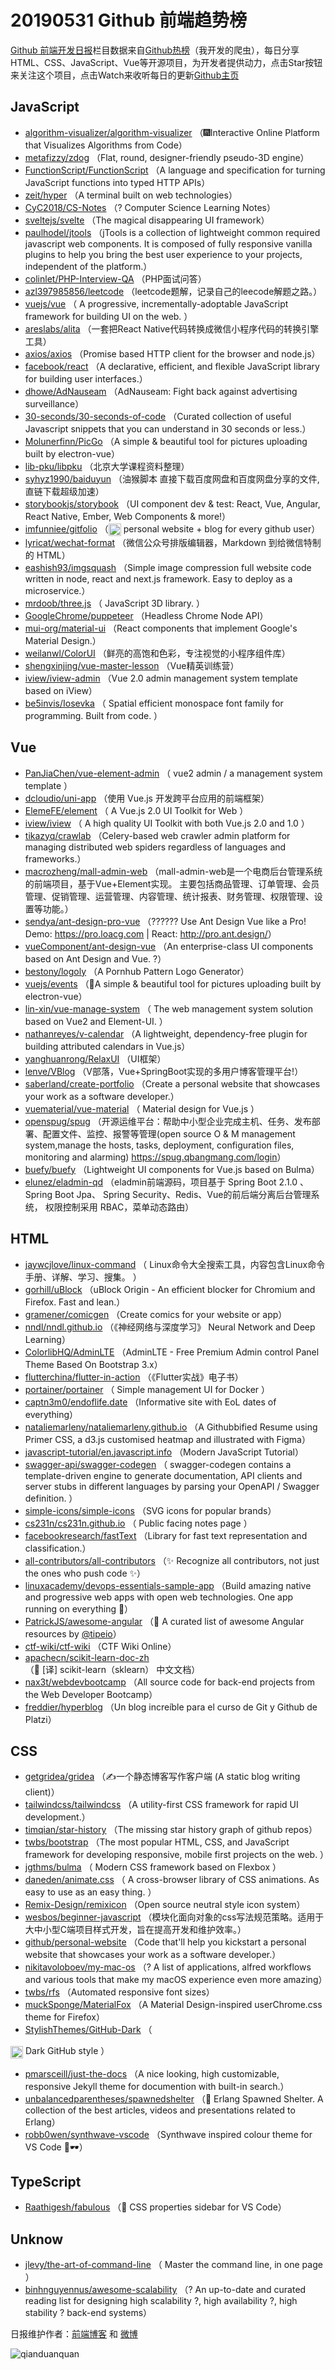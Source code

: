 # 20190531 Github 前端趋势榜

[Github 前端开发日报](http://caibaojian.com/c/news)栏目数据来自[Github热榜](http://news.caibaojian.com/)（我开发的爬虫），每日分享HTML、CSS、JavaScript、Vue等开源项目，为开发者提供动力，点击Star按钮来关注这个项目，点击Watch来收听每日的更新[Github主页](https://github.com/kujian/githubTrending)
## JavaScript

* [algorithm-visualizer/algorithm-visualizer](https://github.com/algorithm-visualizer/algorithm-visualizer) （&#x1f386;Interactive Online Platform that Visualizes Algorithms from Code）
* [metafizzy/zdog](https://github.com/metafizzy/zdog) （Flat, round, designer-friendly pseudo-3D engine）
* [FunctionScript/FunctionScript](https://github.com/FunctionScript/FunctionScript) （A language and specification for turning JavaScript functions into typed HTTP APIs）
* [zeit/hyper](https://github.com/zeit/hyper) （A terminal built on web technologies）
* [CyC2018/CS-Notes](https://github.com/CyC2018/CS-Notes) （? Computer Science Learning Notes）
* [sveltejs/svelte](https://github.com/sveltejs/svelte) （The magical disappearing UI framework）
* [paulhodel/jtools](https://github.com/paulhodel/jtools) （jTools is a collection of lightweight common required javascript web components. It is composed of fully responsive vanilla plugins to help you bring the best user experience to your projects, independent of the platform.）
* [colinlet/PHP-Interview-QA](https://github.com/colinlet/PHP-Interview-QA) （PHP面试问答）
* [azl397985856/leetcode](https://github.com/azl397985856/leetcode) （leetcode题解，记录自己的leecode解题之路。）
* [vuejs/vue](https://github.com/vuejs/vue) （
        A progressive, incrementally-adoptable JavaScript framework for building UI on the web.
      ）
* [areslabs/alita](https://github.com/areslabs/alita) （一套把React Native代码转换成微信小程序代码的转换引擎工具）
* [axios/axios](https://github.com/axios/axios) （Promise based HTTP client for the browser and node.js）
* [facebook/react](https://github.com/facebook/react) （A declarative, efficient, and flexible JavaScript library for building user interfaces.）
* [dhowe/AdNauseam](https://github.com/dhowe/AdNauseam) （AdNauseam: Fight back against advertising surveillance）
* [30-seconds/30-seconds-of-code](https://github.com/30-seconds/30-seconds-of-code) （Curated collection of useful Javascript snippets that you can understand in 30 seconds or less.）
* [Molunerfinn/PicGo](https://github.com/Molunerfinn/PicGo) （A simple &amp; beautiful tool for pictures uploading built by electron-vue）
* [lib-pku/libpku](https://github.com/lib-pku/libpku) （北京大学课程资料整理）
* [syhyz1990/baiduyun](https://github.com/syhyz1990/baiduyun) （油猴脚本 直接下载百度网盘和百度网盘分享的文件,直链下载超级加速）
* [storybookjs/storybook](https://github.com/storybookjs/storybook) （UI component dev &amp; test: React, Vue, Angular, React Native, Ember, Web Components &amp; more!）
* [imfunniee/gitfolio](https://github.com/imfunniee/gitfolio) （<img class="emoji" title=":octocat:" alt=":octocat:" src="https://github.githubassets.com/images/icons/emoji/octocat.png" height="20" width="20" align="absmiddle"> personal website + blog for every github user）
* [lyricat/wechat-format](https://github.com/lyricat/wechat-format) （微信公众号排版编辑器，Markdown 到给微信特制的 HTML）
* [eashish93/imgsquash](https://github.com/eashish93/imgsquash) （Simple image compression full website code written in node, react and next.js framework. Easy to deploy as a microservice.）
* [mrdoob/three.js](https://github.com/mrdoob/three.js) （
        JavaScript 3D library.
      ）
* [GoogleChrome/puppeteer](https://github.com/GoogleChrome/puppeteer) （Headless Chrome Node API）
* [mui-org/material-ui](https://github.com/mui-org/material-ui) （React components that implement Google's Material Design.）
* [weilanwl/ColorUI](https://github.com/weilanwl/ColorUI) （鲜亮的高饱和色彩，专注视觉的小程序组件库）
* [shengxinjing/vue-master-lesson](https://github.com/shengxinjing/vue-master-lesson) （Vue精英训练营）
* [iview/iview-admin](https://github.com/iview/iview-admin) （Vue 2.0 admin management system template based on iView）
* [be5invis/Iosevka](https://github.com/be5invis/Iosevka) （
        Spatial efficient monospace font family for programming. Built from code.
      ）

## Vue

* [PanJiaChen/vue-element-admin](https://github.com/PanJiaChen/vue-element-admin) （
        vue2 admin / a management system template
      ）
* [dcloudio/uni-app](https://github.com/dcloudio/uni-app) （使用 Vue.js 开发跨平台应用的前端框架）
* [ElemeFE/element](https://github.com/ElemeFE/element) （
        A Vue.js 2.0 UI Toolkit for Web
      ）
* [iview/iview](https://github.com/iview/iview) （
        A high quality UI Toolkit with both Vue.js 2.0 and 1.0
      ）
* [tikazyq/crawlab](https://github.com/tikazyq/crawlab) （Celery-based web crawler admin platform for managing distributed web spiders regardless of languages and frameworks.）
* [macrozheng/mall-admin-web](https://github.com/macrozheng/mall-admin-web) （mall-admin-web是一个电商后台管理系统的前端项目，基于Vue+Element实现。 主要包括商品管理、订单管理、会员管理、促销管理、运营管理、内容管理、统计报表、财务管理、权限管理、设置等功能。）
* [sendya/ant-design-pro-vue](https://github.com/sendya/ant-design-pro-vue) （??‍???‍? Use Ant Design Vue like a Pro! Demo: <a href="https://pro.loacg.com" rel="nofollow">https://pro.loacg.com</a> | React: <a href="http://pro.ant.design/" rel="nofollow">http://pro.ant.design/</a>）
* [vueComponent/ant-design-vue](https://github.com/vueComponent/ant-design-vue) （An enterprise-class UI components based on Ant Design and Vue. ?）
* [bestony/logoly](https://github.com/bestony/logoly) （A Pornhub Pattern Logo Generator）
* [vuejs/events](https://github.com/vuejs/events) （&#x1f680;A simple &amp; beautiful tool for pictures uploading built by electron-vue）
* [lin-xin/vue-manage-system](https://github.com/lin-xin/vue-manage-system) （
        The web management system solution based on Vue2 and Element-UI.
      ）
* [nathanreyes/v-calendar](https://github.com/nathanreyes/v-calendar) （A lightweight, dependency-free plugin for building attributed calendars in Vue.js）
* [yanghuanrong/RelaxUI](https://github.com/yanghuanrong/RelaxUI) （UI框架）
* [lenve/VBlog](https://github.com/lenve/VBlog) （V部落，Vue+SpringBoot实现的多用户博客管理平台!）
* [saberland/create-portfolio](https://github.com/saberland/create-portfolio) （Create a personal website that showcases your work as a software developer.）
* [vuematerial/vue-material](https://github.com/vuematerial/vue-material) （
        Material design for Vue.js
      ）
* [openspug/spug](https://github.com/openspug/spug) （开源运维平台：帮助中小型企业完成主机、任务、发布部署、配置文件、监控、报警等管理(open source O &amp; M management system,manage the hosts, tasks, deployment, configuration files, monitoring and alarming) <a href="https://spug.qbangmang.com/login" rel="nofollow">https://spug.qbangmang.com/login</a>）
* [buefy/buefy](https://github.com/buefy/buefy) （Lightweight UI components for Vue.js based on Bulma）
* [elunez/eladmin-qd](https://github.com/elunez/eladmin-qd) （eladmin前端源码，项目基于 Spring Boot 2.1.0 、 Spring Boot Jpa、 Spring Security、Redis、Vue的前后端分离后台管理系统， 权限控制采用 RBAC，菜单动态路由）

## HTML

* [jaywcjlove/linux-command](https://github.com/jaywcjlove/linux-command) （
        Linux命令大全搜索工具，内容包含Linux命令手册、详解、学习、搜集。
      ）
* [gorhill/uBlock](https://github.com/gorhill/uBlock) （uBlock Origin - An efficient blocker for Chromium and Firefox. Fast and lean.）
* [gramener/comicgen](https://github.com/gramener/comicgen) （Create comics for your website or app）
* [nndl/nndl.github.io](https://github.com/nndl/nndl.github.io) （《神经网络与深度学习》 Neural Network and Deep Learning）
* [ColorlibHQ/AdminLTE](https://github.com/ColorlibHQ/AdminLTE) （AdminLTE - Free Premium Admin control Panel Theme Based On Bootstrap 3.x）
* [flutterchina/flutter-in-action](https://github.com/flutterchina/flutter-in-action) （《Flutter实战》电子书）
* [portainer/portainer](https://github.com/portainer/portainer) （
        Simple management UI for Docker
      ）
* [captn3m0/endoflife.date](https://github.com/captn3m0/endoflife.date) （Informative site with EoL dates of everything）
* [nataliemarleny/nataliemarleny.github.io](https://github.com/nataliemarleny/nataliemarleny.github.io) （A Githubbified Resume using Primer CSS, a d3.js customised heatmap and illustrated with Figma）
* [javascript-tutorial/en.javascript.info](https://github.com/javascript-tutorial/en.javascript.info) （Modern JavaScript Tutorial）
* [swagger-api/swagger-codegen](https://github.com/swagger-api/swagger-codegen) （
        swagger-codegen contains a template-driven engine to generate documentation, API clients and server stubs in different languages by parsing your OpenAPI / Swagger definition.
      ）
* [simple-icons/simple-icons](https://github.com/simple-icons/simple-icons) （SVG icons for popular brands）
* [cs231n/cs231n.github.io](https://github.com/cs231n/cs231n.github.io) （
        Public facing notes page
      ）
* [facebookresearch/fastText](https://github.com/facebookresearch/fastText) （Library for fast text representation and classification.）
* [all-contributors/all-contributors](https://github.com/all-contributors/all-contributors) （✨ Recognize all contributors, not just the ones who push code ✨）
* [linuxacademy/devops-essentials-sample-app](https://github.com/linuxacademy/devops-essentials-sample-app) （Build amazing native and progressive web apps with open web technologies. One app running on everything &#x1f389;）
* [PatrickJS/awesome-angular](https://github.com/PatrickJS/awesome-angular) （&#x1f4c4; A curated list of awesome Angular resources by <a class="user-mention" href="https://github.com/tipeio">@tipeio</a>）
* [ctf-wiki/ctf-wiki](https://github.com/ctf-wiki/ctf-wiki) （CTF Wiki Online）
* [apachecn/scikit-learn-doc-zh](https://github.com/apachecn/scikit-learn-doc-zh) （&#x1f4d6; [译] scikit-learn（sklearn） 中文文档）
* [nax3t/webdevbootcamp](https://github.com/nax3t/webdevbootcamp) （All source code for back-end projects from the Web Developer Bootcamp）
* [freddier/hyperblog](https://github.com/freddier/hyperblog) （Un blog increíble para el curso de Git y Github de Platzi）

## CSS

* [getgridea/gridea](https://github.com/getgridea/gridea) （✍️一个静态博客写作客户端 (A static blog writing client)）
* [tailwindcss/tailwindcss](https://github.com/tailwindcss/tailwindcss) （A utility-first CSS framework for rapid UI development.）
* [timqian/star-history](https://github.com/timqian/star-history) （The missing star history graph of github repos）
* [twbs/bootstrap](https://github.com/twbs/bootstrap) （The most popular HTML, CSS, and JavaScript framework for developing responsive, mobile first projects on the web.
      ）
* [jgthms/bulma](https://github.com/jgthms/bulma) （
        Modern CSS framework based on Flexbox
      ）
* [daneden/animate.css](https://github.com/daneden/animate.css) （
        A cross-browser library of CSS animations. As easy to use as an easy thing.
      ）
* [Remix-Design/remixicon](https://github.com/Remix-Design/remixicon) （Open source neutral style icon system）
* [wesbos/beginner-javascript](https://github.com/wesbos/beginner-javascript) （模块化面向对象的css写法规范策略。适用于大中小型C端项目样式开发，旨在提高开发和维护效率。）
* [github/personal-website](https://github.com/github/personal-website) （Code that'll help you kickstart a personal website that showcases your work as a software developer.）
* [nikitavoloboev/my-mac-os](https://github.com/nikitavoloboev/my-mac-os) （? A list of applications, alfred workflows and various tools that make my macOS experience even more amazing）
* [twbs/rfs](https://github.com/twbs/rfs) （Automated responsive font sizes）
* [muckSponge/MaterialFox](https://github.com/muckSponge/MaterialFox) （A Material Design-inspired userChrome.css theme for Firefox）
* [StylishThemes/GitHub-Dark](https://github.com/StylishThemes/GitHub-Dark) （
        
<img class="emoji" title=":octocat:" alt=":octocat:" src="https://assets-cdn.github.com/images/icons/emoji/octocat.png" height="20" width="20" align="absmiddle"> Dark GitHub style
      ）
* [pmarsceill/just-the-docs](https://github.com/pmarsceill/just-the-docs) （A nice looking, high customizable, responsive Jekyll theme for documention with built-in search.）
* [unbalancedparentheses/spawnedshelter](https://github.com/unbalancedparentheses/spawnedshelter) （&#x1f4d8; Erlang Spawned Shelter. A collection of the best articles, videos and presentations related to Erlang）
* [robb0wen/synthwave-vscode](https://github.com/robb0wen/synthwave-vscode) （Synthwave inspired colour theme for VS Code &#x1f305;&#x1f576;）

## TypeScript

* [Raathigesh/fabulous](https://github.com/Raathigesh/fabulous) （&#x1f3a8; CSS properties sidebar for VS Code）

## Unknow

* [jlevy/the-art-of-command-line](https://github.com/jlevy/the-art-of-command-line) （
        Master the command line, in one page
      ）
* [binhnguyennus/awesome-scalability](https://github.com/binhnguyennus/awesome-scalability) （? An up-to-date and curated reading list for designing high scalability ?, high availability ?, high stability ? back-end systems）


日报维护作者：[前端博客](http://caibaojian.com/) 和 [微博](http://caibaojian.com/go/weibo)

![qianduanquan](https://user-images.githubusercontent.com/3055447/38468989-651132ac-3b80-11e8-8e6b-15122322a9d7.png)
